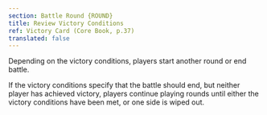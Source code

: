 ```yaml
---
section: Battle Round {ROUND}
title: Review Victory Conditions
ref: Victory Card (Core Book, p.37)
translated: false
---
```


Depending on the victory conditions, players start another round or end battle.

If the victory conditions specify that the battle should end, but neither player has achieved victory, players continue playing rounds until either the victory conditions have been met, or one side is wiped out.
